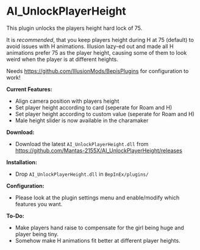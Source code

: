 # AI_UnlockPlayerHeight  
This plugin unlocks the players height hard lock of 75.  

It is *recommended*, that you keep players height during H at 75 (default) to avoid issues with H animations. 
Illusion lazy-ed out and made all H animations prefer 75 as the player height, causing some of them to look weird when the player is at different heights.  

Needs https://github.com/IllusionMods/BepisPlugins for configuration to work!

**Current Features:**  
* Align camera position with players height  
* Set player height according to card (seperate for Roam and H)  
* Set player height according to custom value (seperate for Roam and H)  
* Male height slider is now available in the charamaker  

**Download:**  
* Download the latest `AI_UnlockPlayerHeight.dll` from https://github.com/Mantas-2155X/AI_UnlockPlayerHeight/releases  

**Installation:**  
* Drop `AI_UnlockPlayerHeight.dll` in `BepInEx/plugins/`  

**Configuration:**  
* Please look at the plugin settings menu and enable/modify which features you want.  

**To-Do:**  
* Make players hand raise to compensate for the girl being huge and player being tiny.  
* Somehow make H animations fit better at different player heights.  
